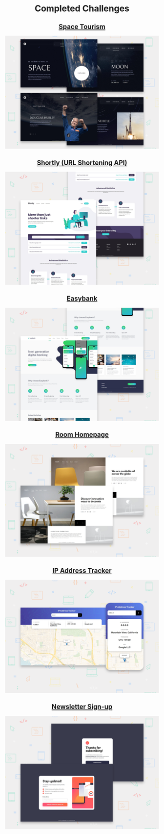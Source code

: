 
<h1 align="center">Completed Challenges</h1>

<div align="center">

## [Space Tourism](./fem-space)
![previewSpace](./fem-space/screenshots/desktop.png)

## [Shortly (URL Shortening API)](./fem-shortly)
![previewShortly](./fem-shortly/screenshots/desktop.png)

## [Easybank](./fem-easybank)
![previewEasybank](./fem-easybank/screenshots/desktop.png)

## [Room Homepage](./fem-room)
![previewRoom](./fem-room/screenshots/desktop.png)

## [IP Address Tracker](./fem-ip-tracker)
![previewIPTracker](./fem-ip-tracker/screenshots/desktop+mobile.png)

## [Newsletter Sign-up](./fem-newsletter)
![previewNewsletter](./fem-newsletter/screenshots/desktop.png)

</div>
